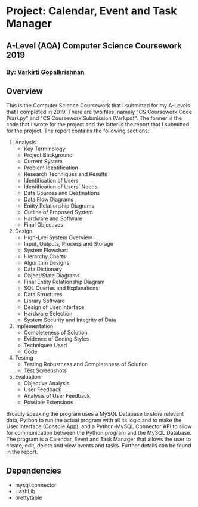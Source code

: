 # Project: Calendar, Event and Task Manager
## A-Level (AQA) Computer Science Coursework 2019
### By: [Varkirti Gopalkrishnan](www.linkedin.com/in/varkirti-g-192a79149)

## Overview
This is the Computer Science Coursework that I submitted for my A-Levels that I completed in 2019. There are two files, namely "CS Coursework Code (Var).py" and "CS Coursework Submission (Var).pdf". The former is the code that I wrote for the project and the latter is the report that I submitted for the project. The report contains the following sections: 

1. Analysis
    - Key Terminology
    - Project Background
    - Current System
    - Problem Identification
    - Research Techniques and Results
    - Identification of Users
    - Identification of Users' Needs
    - Data Sources and Destinations
    - Data Flow Diagrams
    - Entity Relationship Diagrams
    - Outline of Proposed System
    - Hardware and Software
    - Final Objectives
2. Design
    - High-Lvel System Overview
    - Input, Outputs, Process and Storage
    - System Flowchart
    - Hierarchy Charts
    - Algorithm Designs
    - Data Dictionary
    - Object/State Diagrams
    - Final Entity Relationship Diagram
    - SQL Queries and Explanations
    - Data Structures
    - Library Software
    - Design of User Interface
    - Hardware Selection
    - System Security and Integrity of Data
3. Implementation
    - Completeness of Solution
    - Evidence of Coding Styles
    - Techniques Used
    - Code
4. Testing
    - Testing Robustness and Completeness of Solution
    - Test Screenshots
5. Evaluation
    - Objective Analysis
    - User Feedback
    - Analysis of User Feedback
    - Possible Extensions

Broadly speaking the program uses a MySQL Database to store relevant data, Python to run the actual program with all its logic and to make the User Interface (Console App), and a Python-MySQL Connector API to allow for communication between the Python program and the MySQL Database. The program is a Calendar, Event and Task Manager that allows the user to create, edit, delete and view events and tasks. Further details can be found in the report.

## Dependencies
- mysql.connector
- HashLib
- prettytable